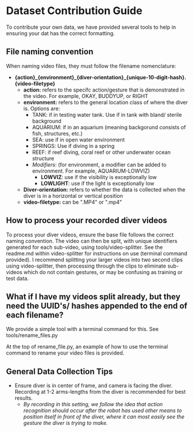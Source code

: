 # Dataset Contribution Guide

To contribute your own data, we have provided several tools to help in ensuring your dat has the correct formatting.

## File naming convention

When naming video files, they must follow the filename nomenclature:
* **{action}\_{environment}\_{diver-orientation}\_{unique-10-digit-hash}.{video-filetype}**
    * **action:** refers to the specifc action/gesture that is demonstrated in the video. For example, OKAY, BUDDYUP, or RIGHT
    * **environment:** refers to the general location class of where the diver is. Options are:
        * TANK: if in testing water tank. Use if in tank with bland/ sterile background
        * AQUARIUM: if in an aquarium (meaning backgorund consists of fish, structures, etc.)
        * SEA: use if in open water environment
        * SPRINGS: Use if diving in a spring
        * REEF: if reef diving, coral reef or other underwater ocean structure
        * *Modifiers*: (for environment, a modifier can be added to environment. For example, AQUARIUM-LOWVIZ)
            * **LOWVIZ**: use if the visibility is exceptionally low
            * **LOWLIGHT**: use if the light is exceptionally low
    * **Diver-orientation:** refers to whether the data is collected when the diver is in a horizontal or vertical position
    * **video-filetype:** can be ".MP4" or ".mp4"

## How to process your recorded diver videos

To process your diver videos, ensure the base file follows the correct naming convention. The video can then be split, with unique identifiers generated for each sub-video, using tools/video-splitter. See the readme.md within video-splitter for instructions on use (terminal command provided). I recommend splitting your larger videos into two second clips using video-splitter, then processing through the clips to eliminate sub-videos which do not contain gestures, or may be confusing as training or test data.

## What if I have my videos split already, but they need the UUID's/ hashes appended to the end of each filename?

We provide a simple tool with a terminal command for this. See tools/rename_files.py

At the top of rename_file.py, an example of how to use the terminal command to rename your video files is provided.

## General Data Collection Tips

* Ensure diver is in center of frame, and camera is facing the diver. Recording at 1-2 arms-lengths from the diver is recommended for best results.
    * *By recording in this setting, we follow the idea that action recognition should occur after the robot has used other means to position itself in front of the diver, where it can most easily see the gesture the diver is trying to make.*
